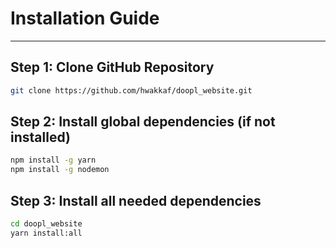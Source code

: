 # Installation Guide
---
## Step 1: Clone GitHub Repository

```bash
git clone https://github.com/hwakkaf/doopl_website.git
```

## Step 2: Install global dependencies (if not installed)

```bash
npm install -g yarn
npm install -g nodemon
```

## Step 3: Install all needed dependencies
```bash
cd doopl_website
yarn install:all
```